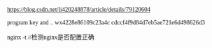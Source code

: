 https://blog.csdn.net/li420248878/article/details/79120604

program key and ..
wx4228e86109c23a4c
cdccf4f9d84d7eb5ae721e6d498626d3


nginx -t //检测nginx是否配置正确


<!DOCTYPE html>
<html>
<head>
    <meta http-equiv="Content-Type" content="text/html; charset=utf-8" />
    <meta name="viewport" content="initial-scale=1.0, user-scalable=no" />
    <style type="text/css">
    body, html,#allmap {width: 100%;height: 100%;overflow: hidden;margin:0;font-family:"微软雅黑";}
    </style>
    <script type="text/javascript" src="http://api.map.baidu.com/api?v=2.0&ak=您的密钥"></script>
    <title>折线上添加方向箭头</title>
</head>
<body>
    <div id="allmap"></div>
</body>
</html>
<script type="text/javascript">
    // 百度地图API功能
    var map = new BMap.Map("allmap");    // 创建Map实例
    map.centerAndZoom(new BMap.Point(116.404, 39.915), 14);  // 初始化地图,设置中心点坐标和地图级别
    map.enableScrollWheelZoom(true);     //开启鼠标滚轮缩放
  var sy = new BMap.Symbol(BMap_Symbol_SHAPE_BACKWARD_OPEN_ARROW, {
    scale: 0.6,//图标缩放大小
    strokeColor:'#fff',//设置矢量图标的线填充颜色
    strokeWeight: '2',//设置线宽
});
var icons = new BMap.IconSequence(sy, '10', '30');
// 创建polyline对象
var pois = [
	new BMap.Point(116.350658,39.938285),
	new BMap.Point(116.386446,39.939281),
	new BMap.Point(116.389034,39.913828),
	new BMap.Point(116.442501,39.914603)
];

  
  
  
  
var val = [{  
        'speed':20,  
        'dtLongitude':'116.387112',  
        'dtLatitude':'39.920977'  
    },{  
        'speed':50,  
        'dtLongitude':'116.385243',  
        'dtLatitude':'39.913063'  
    },  
        {  
            'speed':100,  
            'dtLongitude':'116.394226',  
            'dtLatitude':'39.917988'  
        },{  
            'speed':80,  
            'dtLongitude':'116.401772',  
            'dtLatitude':'39.921364'  
        }]  
var arrPois = [];  
var lineColor="";  
//将后台读取到的GPS点信息，全部存储为百度的BMap.Point坐标点对象并用数组装起来  
//循环遍历数组  
for(var i=0;i<val.length-1;i++){  
    arrPois.splice(0,arrPois.length);//清空数组,如若不清空，会在原来基础上每次在重复的增加一边。这儿是让每两个点画线，否则第二次进来的时候就成四个数据了，第二个重复了一次  
    arrPois.push(new BMap.Point(val[i].dtLongitude,val[i].dtLatitude));  
    arrPois.push(new BMap.Point(val[i+1].dtLongitude,val[i+1].dtLatitude));  
    //区间颜色  
    if(val[i].speed<30){  
        lineColor="yellow";  
    }else if(val[i].speed>30&&val[i].speed<60){  
        lineColor="green";  
    }else if(val[i].speed>60&&val[i].speed<90){  
        lineColor="black";  
    }else {  
        lineColor="red";  
    }  
 	  var sy = new BMap.Symbol(BMap_Symbol_SHAPE_BACKWARD_OPEN_ARROW, {
    scale: 0.6,//图标缩放大小
    strokeColor:'#fff',//设置矢量图标的线填充颜色
    strokeWeight: '2',//设置线宽
});
var icons = new BMap.IconSequence(sy, '10', '50',false);
    //创建线路  
    var polyline = new BMap.Polyline(arrPois,//所有的GPS坐标点  
            {  
                strokeColor : lineColor, //线路颜色  
                 icons:[icons],
                 strokeWeight:'8',//折线的宽度，以像素为单位
                 strokeOpacity: 0.8,//折线的透明度，取值范围0 - 1
   
			});  
    //绘制线路  
    map.addOverlay(polyline);  
              }      
  
  
</script>